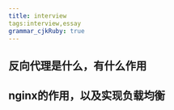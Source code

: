 ```yaml
---
title: interview 
tags:interview,essay
grammar_cjkRuby: true
---
```



## 反向代理是什么，有什么作用

## nginx的作用，以及实现负载均衡
